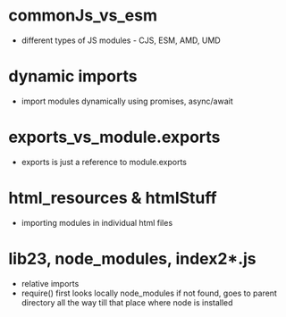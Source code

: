 # commonJs_vs_esm
- different types of JS modules - CJS, ESM, AMD, UMD

# dynamic imports
- import modules dynamically using promises, async/await

# exports_vs_module.exports
- exports is just a reference to module.exports

# html_resources & htmlStuff
- importing modules in individual html files

# lib23, node_modules, index2*.js
- relative imports
- require() first looks locally node_modules
    if not found, goes to parent directory
    all the way till that place where node is installed